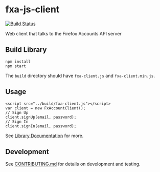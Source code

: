 fxa-js-client
=======

[![Build Status](https://travis-ci.org/mozilla/fxa-js-client.png?branch=master)](https://travis-ci.org/mozilla/fxa-js-client)

Web client that talks to the Firefox Accounts API server


## Build Library

```
npm install
npm start
```

The `build` directory should have `fxa-client.js` and `fxa-client.min.js`.

## Usage

```
<script src="../build/fxa-client.js"></script>
var client = new FxAccountClient();
// Sign Up
client.signUp(email, password);
// Sign In
client.signIn(email, password);
```

See [Library Documentation](http://mozilla.github.io/fxa-js-client/docs/classes/FxAccountClient.html) for more.

## Development

See [CONTRIBUTING.md](CONTRIBUTING.md) for details on development and testing.

